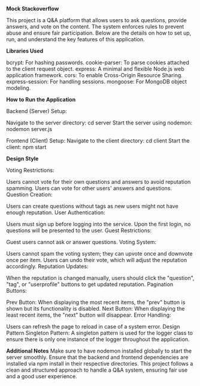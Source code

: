**Mock Stackoverflow**

This project is a Q&A platform that allows users to ask questions, provide answers, and vote on the content. The system enforces rules to prevent abuse and ensure fair participation. Below are the details on how to set up, run, and understand the key features of this application.

**Libraries Used**

bcrypt: For hashing passwords.
cookie-parser: To parse cookies attached to the client request object.
express: A minimal and flexible Node.js web application framework.
cors: To enable Cross-Origin Resource Sharing.
express-session: For handling sessions.
mongoose: For MongoDB object modeling.

**How to Run the Application**

Backend (Server) Setup:

Navigate to the server directory:
cd server
Start the server using nodemon:
nodemon server.js

Frontend (Client) Setup:
Navigate to the client directory:
cd client
Start the client:
npm start

**Design Style**

Voting Restrictions:

Users cannot vote for their own questions and answers to avoid reputation spamming.
Users can vote for other users' answers and questions.
Question Creation:

Users can create questions without tags as new users might not have enough reputation.
User Authentication:

Users must sign up before logging into the service.
Upon the first login, no questions will be presented to the user.
Guest Restrictions:

Guest users cannot ask or answer questions.
Voting System:

Users cannot spam the voting system; they can upvote once and downvote once per item.
Users can undo their vote, which will adjust the reputation accordingly.
Reputation Updates:

When the reputation is changed manually, users should click the "question", "tag", or "userprofile" buttons to get updated reputation.
Pagination Buttons:

Prev Button: When displaying the most recent items, the "prev" button is shown but its functionality is disabled.
Next Button: When displaying the least recent items, the "next" button will disappear.
Error Handling:

Users can refresh the page to reload in case of a system error.
Design Pattern
Singleton Pattern:
A singleton pattern is used for the logger class to ensure there is only one instance of the logger throughout the application.


**Additional Notes**
Make sure to have nodemon installed globally to start the server smoothly.
Ensure that the backend and frontend dependencies are installed via npm install in their respective directories.
This project follows a clean and structured approach to handle a Q&A system, ensuring fair use and a good user experience.
